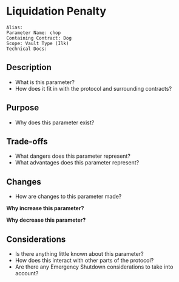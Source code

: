 # Liquidation Penalty

```
Alias:
Parameter Name: chop
Containing Contract: Dog
Scope: Vault Type (Ilk)
Technical Docs:
```

## Description
* What is this parameter?
* How does it fit in with the protocol and surrounding contracts?

## Purpose
* Why does this parameter exist?

## Trade-offs
* What dangers does this parameter represent?
* What advantages does this parameter represent?

## Changes
* How are changes to this parameter made?

**Why increase this parameter?**

**Why decrease this parameter?**

## Considerations
* Is there anything little known about this parameter?
* How does this interact with other parts of the protocol?
* Are there any Emergency Shutdown considerations to take into account?
